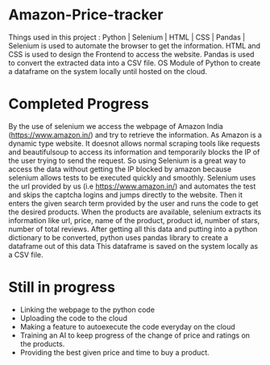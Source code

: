 # Amazon-Price-tracker
Things used in this project : Python | Selenium | HTML | CSS | Pandas |
Selenium is used to automate the browser to get the information.
HTML and CSS is used to design the Frontend to access the website.
Pandas is used to convert the extracted data into a CSV file.
OS Module of Python to create a dataframe on the system locally until hosted on the cloud.

#  Completed Progress

By the use of selenium we access the webpage of Amazon India (https://www.amazon.in/) and try to retrieve the information.
As Amazon is a dynamic type website. It doesnot allows normal scraping tools like requests and beautifulsoup to access its information and temporarily blocks the IP of the user trying to send the request.
So using Selenium is a great way to access the data without getting the IP blocked by amazon because selenium allows tests to be executed quickly and smoothly.
Selenium uses the url provided by us (i.e https://www.amazon.in/) and automates the test and skips the captcha logins and jumps directly to the website.
Then it enters the given search term provided by the user and runs the code to get the desired products.
When the products are available, selenium extracts its information like url, price, name of the product, product id, number of stars, number of total reviews.
After getting all this data and putting into a python dictionary to be converted, python uses pandas library to create a dataframe out of this data
This dataframe is saved on the system locally as a CSV file.

# Still in progress

- Linking the webpage to the python code
- Uploading the code to the cloud
- Making a feature to autoexecute the code everyday on the cloud
- Training an AI to keep progress of the change of price and ratings on the products.
- Providing the best given price and time to buy a product.
